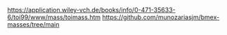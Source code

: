 https://application.wiley-vch.de/books/info/0-471-35633-6/toi99/www/mass/toimass.htm
https://github.com/munozariasjm/bmex-masses/tree/main